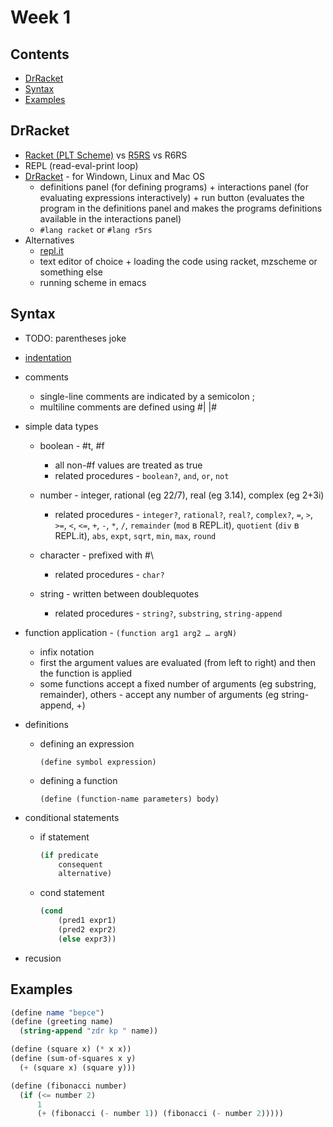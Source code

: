 # Week 1

## Contents

- [DrRacket](#dr-racket)
- [Syntax](#syntax)
- [Examples](#examples)

## DrRacket

- [Racket (PLT Scheme)](https://docs.racket-lang.org/guide/intro.html) vs [R5RS](https://docs.racket-lang.org/r5rs/r5rs-std/r5rs-Z-H-2.html#%_toc_start) vs R6RS
- REPL (read-eval-print loop)
- [DrRacket](https://racket-lang.org/) - for Windown, Linux and Mac OS
    + definitions panel (for defining programs) + interactions panel (for evaluating expressions interactively) + run button (evaluates the program in the definitions panel and makes the programs definitions available in the interactions panel)
    + `#lang racket` or `#lang r5rs`
- Alternatives
    + [repl.it](https://repl.it/)
    + text editor of choice + loading the code using racket, mzscheme or something else
    + running scheme in emacs
 
## Syntax

- TODO: parentheses joke 

- [indentation](http://community.schemewiki.org/?scheme-style)

- comments
    + single-line comments are indicated by a semicolon ;
    + multiline comments are defined using #| |#

- simple data types
    + boolean - #t, #f
        * all non-#f values are treated as true
        * related procedures - `boolean?`,  `and`, `or`, `not`
    
    + number - integer, rational (eg 22/7), real (eg 3.14), complex (eg 2+3i) 
        * related procedures - `integer?`, `rational?`, `real?`, `complex?`, `=`, `>`, `>=`, `<`, `<=`, `+`, `-`, `*`, `/`, `remainder` (`mod` в REPL.it), `quotient` (`div` в REPL.it), `abs`, `expt`, `sqrt`, `min`, `max`, `round`
    
    + character - prefixed with #\
        * related procedures - `char?`
    
    + string - written between doublequotes
        * related procedures - `string?`, `substring`, `string-append`

- function application - `(function arg1 arg2 … argN)`
    + infix notation
    + first the argument values are evaluated (from left to right) and then the function is applied
    + some functions accept a fixed number of arguments (eg substring, remainder), others - accept any number of arguments (eg string-append, +)

- definitions
    + defining an expression  
    
        `(define symbol expression)`
    + defining a function  
        
        `(define (function-name parameters) body)`

- conditional statements
    + if statement
        
        ```scheme
        (if predicate
            consequent 
            alternative)
        ```
    + cond statement

      ```scheme
      (cond 
          (pred1 expr1) 
          (pred2 expr2) 
          (else expr3))
      ```

- recusion

## Examples

```scheme
(define name "bepce")
(define (greeting name)
  (string-append "zdr kp " name))
```

```scheme
(define (square x) (* x x))
(define (sum-of-squares x y)
  (+ (square x) (square y)))
```

```scheme
(define (fibonacci number)
  (if (<= number 2)
      1
      (+ (fibonacci (- number 1)) (fibonacci (- number 2)))))
```
